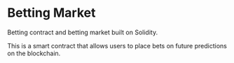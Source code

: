 # Betting Market
Betting contract and betting market built on Solidity. 

This is a smart contract that allows users to place bets on future predictions on the blockchain.


